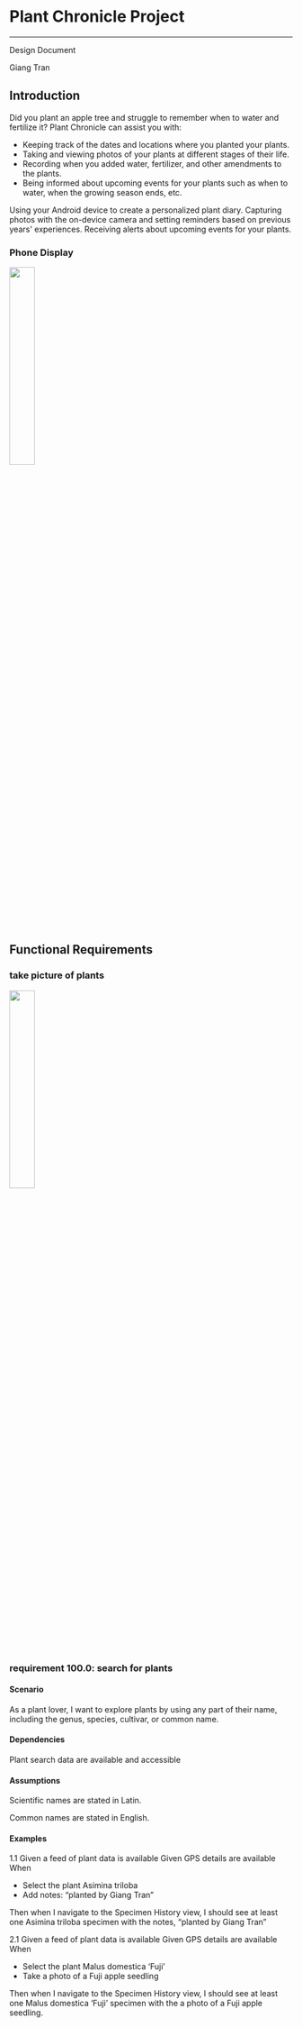 # Plant Chronicle Project
---
Design Document 

Giang Tran 

## Introduction

Did you plant an apple tree and struggle to remember when to water and fertilize it? 
Plant Chronicle can assist you with:
- Keeping track of the dates and locations where you planted your plants.
- Taking and viewing photos of your plants at different stages of their life.
- Recording when you added water, fertilizer, and other amendments to the plants.
- Being informed about upcoming events for your plants such as when to water, when the growing season ends, etc.   

Using your Android device to create a personalized plant diary. Capturing photos with the on-device camera and setting reminders based on previous years' experiences. Receiving alerts about upcoming events for your plants.  

### Phone Display
<img src="https://user-images.githubusercontent.com/78507684/232845521-0be4cec9-4831-41f3-a750-2ed53ba7cbe9.png" width="30%" height="30%">&ensp;

## Functional Requirements

### take picture of plants
<img src="https://user-images.githubusercontent.com/78507684/232845612-bb92fc0c-a57f-42f7-a82d-8bc874b2c68c.webm" width="30%" height="30%">

### requirement 100.0: search for plants

#### Scenario 

As a plant lover, I want to explore plants by using any part of their name, including the genus, species, cultivar, or common name.

#### Dependencies

Plant search data are available and accessible


#### Assumptions

Scientific names are stated in Latin.

Common names are stated in English.

#### Examples

1.1
Given a feed of plant data is available
Given GPS details are available
When

- Select the plant Asimina triloba
- Add notes: “planted by Giang Tran”  

Then when I navigate to the Specimen History view, I should see at least one Asimina triloba specimen with the notes, “planted by Giang Tran”

2.1
Given a feed of plant data is available
Given GPS details are available
When

- Select the plant Malus domestica ‘Fuji’
- Take a photo of a Fuji apple seedling 

Then when I navigate to the Specimen History view, I should see at least one Malus domestica ‘Fuji’ specimen with the a photo of a Fuji apple seedling.




